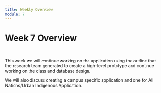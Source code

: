 ```yaml
---
title: Weekly Overview
module: 7
---
```


# Week 7 Overview <br />

<br />




This week we will continue working on the application using the outline that the research team generated to create a high-level prototype and continue working on the class and database design.

We will also discuss creating a campus specific application and one for All Nations/Urban Indigenous Application.
<!--
<iframe width="560" height="315" src="https://www.youtube.com/embed/3ZtXl1jiyGY" frameborder="0" allow="accelerometer; autoplay; encrypted-media; gyroscope; picture-in-picture" allowfullscreen></iframe>
-->